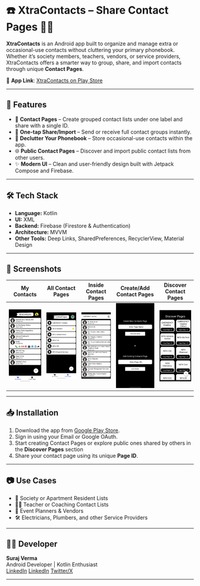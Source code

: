 # ☎️ XtraContacts – Share Contact Pages 🔗📇

**XtraContacts** is an Android app built to organize and manage extra or occasional-use contacts without cluttering your primary phonebook. Whether it’s society members, teachers, vendors, or service providers, XtraContacts offers a smarter way to group, share, and import contacts through unique **Contact Pages**.

🔗 **App Link**: [XtraContacts on Play Store](https://play.google.com/store/apps/details?id=com.surajverma.xtracontacts&hl=en_IN)

---

## 🚀 Features

- 📇 **Contact Pages** – Create grouped contact lists under one label and share with a single ID.
- 🔗 **One-tap Share/Import** – Send or receive full contact groups instantly.
- 📁 **Declutter Your Phonebook** – Store occasional-use contacts within the app.
- 🌐 **Public Contact Pages** – Discover and import public contact lists from other users.
- ✨ **Modern UI** – Clean and user-friendly design built with Jetpack Compose and Firebase.

---

## 🛠️ Tech Stack

- **Language:** Kotlin  
- **UI:** XML  
- **Backend:** Firebase (Firestore & Authentication)  
- **Architecture:** MVVM  
- **Other Tools:** Deep Links, SharedPreferences, RecyclerView, Material Design

---

## 📸 Screenshots

| My Contacts | All Contact Pages | Inside Contact Pages | Create/Add Contact Pages | Discover Contact Pages |
|-------------|-------------------|----------------------|--------------------------|------------------------|
|![My Contacts](./Screenshots/image1.jpg) | ![All Contact Pages](./Screenshots/image2.jpg) | ![Inside Contact Pages](./Screenshots/image3.jpg) | ![Create/Add Contact Pages](./Screenshots/image4.jpg) | ![Discover Contact Pages](./Screenshots/image5.jpg) |


---

## 📥 Installation

1. Download the app from [Google Play Store](https://play.google.com/store/apps/details?id=com.surajverma.xtracontacts&hl=en_IN).
2. Sign in using your Email or Google OAuth.
3. Start creating Contact Pages or explore public ones shared by others in the **Discover Pages** section
4. Share your contact page using its unique **Page ID**.

---

## 📷 Use Cases

- 🏡 Society or Apartment Resident Lists  
- 🧑‍🏫 Teacher or Coaching Contact Lists  
- 🎉 Event Planners & Vendors  
- 🛠️ Electricians, Plumbers, and other Service Providers

---

## 👨‍💻 Developer

**Suraj Verma**  
Android Developer | Kotlin Enthusiast  
[LinkedIn](thesurajsite@gmail.com)
[LinkedIn](https://linkedin.com/in/thesurajsite)
[Twitter/X](https://x.com/AndroidDevSuraj)

---
